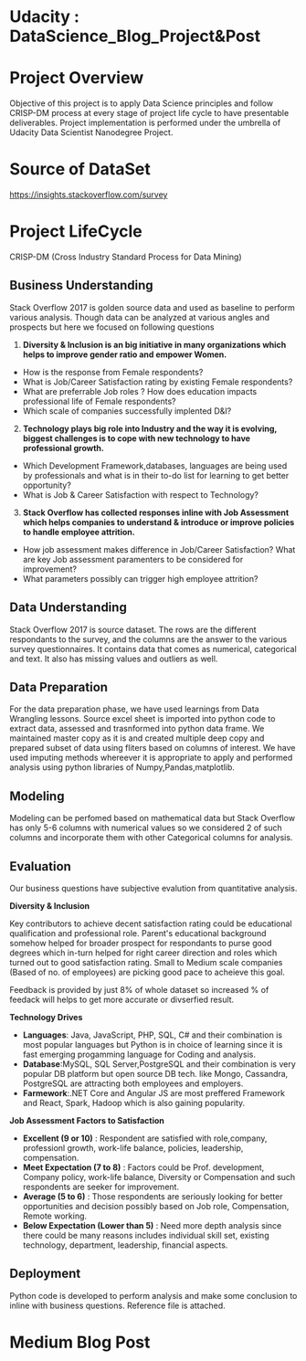 # Udacity : DataScience_Blog_Project&Post

# Project Overview

Objective of this project is to apply Data Science principles and follow CRISP-DM process at every stage of project life cycle to have presentable deliverables.
Project implementation is performed under the umbrella of Udacity Data Scientist Nanodegree Project.

# Source of DataSet
https://insights.stackoverflow.com/survey

# Project LifeCycle

CRISP-DM (Cross Industry Standard Process for Data Mining)

## Business Understanding

Stack Overflow 2017 is golden source data and used as baseline to perform various analysis. Though data can be analyzed at various angles and prospects but here we focused on following questions

1. **Diversity & Inclusion is an big initiative in many organizations which helps to improve gender ratio and empower Women.** 

- How is the response from Female respondents?
- What is Job/Career Satisfaction rating by existing Female respondents?  
- What are preferrable Job roles ? How does education impacts professional life of Female respondents? 
- Which scale of companies successfully implented D&I?

2. **Technology plays big role into Industry and the way it is evolving, biggest challenges is to cope with new technology to have professional growth.** 

- Which Development Framework,databases, languages are being used by professionals and what is in their to-do list for learning to get better opportunity?
- What is Job & Career Satisfaction with respect to Technology?

3. **Stack Overflow has collected responses inline with Job Assessment which helps companies to understand & introduce or improve policies to handle employee attrition.**

- How job assessment makes difference in Job/Career Satisfaction? What are key Job assessment paramenters to be considered for improvement?
- What parameters possibly can trigger high employee attrition?

## Data Understanding

Stack Overflow 2017 is source dataset. The rows are the different respondants to the survey, and the columns are the answer to the various survey questionnaires. It contains data that comes as numerical, categorical and text. It also has missing values and outliers as well.

## Data Preparation

For the data preparation phase, we have used learnings from Data Wrangling lessons. Source excel sheet is imported into python code to extract data, assessed and trasnformed into python data frame. We maintained master copy as it is and created multiple deep copy and prepared subset of data using fliters based on columns of interest. We have used imputing methods whereever it is appropriate to apply and performed analysis using python libraries of Numpy,Pandas,matplotlib.

## Modeling

Modeling can be perfomed based on mathematical data but Stack Overflow has only 5-6 columns with numerical values so we considered 2 of such columns and incorporate them with other Categorical columns for analysis.

## Evaluation

Our business questions have subjective evalution from quantitative analysis.

**Diversity & Inclusion** 

Key contributors to achieve decent satisfaction rating could be educational qualification and professional role. Parent's educational background somehow helped for broader prospect for respondants to purse good degrees which in-turn helped for right career direction and roles which turned out to good satisfaction rating.
Small to Medium scale companies (Based of no. of employees) are picking good pace to acheieve this goal.

Feedback is provided by just 8% of whole dataset so increased % of feedack will helps to get more accurate or divserfied result.

**Technology Drives**

- **Languages**: Java, JavaScript, PHP, SQL, C# and their combination is most popular languages but Python is in choice of learning since it is fast emerging progamming language for Coding and analysis.
- **Database**:MySQL, SQL Server,PostgreSQL and their combination is very popular DB platform but open source DB tech. like Mongo, Cassandra, PostgreSQL are attracting both employees and employers.
- **Farmework**:.NET Core and Angular JS are most preffered Framework and React, Spark, Hadoop which is also gaining popularity.

**Job Assessment Factors to Satisfaction**

- **Excellent (9 or 10)** : Respondent are satisfied with role,company, professionl growth, work-life balance, policies, leadership, compensation.
- **Meet Expectation (7 to 8)** : Factors could be Prof. development, Company policy, work-life balance, Diversity or Compensation and such respondents are seeker for improvement.
- **Average (5 to 6)** : Those respondents are seriously looking for better opportunities and decision possibly based on Job role, Compensation, Remote working.
- **Below Expectation (Lower than 5)** : Need more depth analysis since there could be many reasons includes individual skill set, existing technology, department, leadership, financial aspects.

## Deployment

Python code is developed to perform analysis and make some conclusion to inline with business questions.
Reference file is attached. 

# Medium Blog Post
